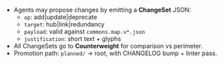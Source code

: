 - Agents may propose changes by emitting a **ChangeSet** JSON:
  - `op`: add|update|deprecate
  - `target`: hub|link|redundancy
  - `payload`: valid against `commons.map.v*.json`
  - `justification`: short text + glyphs
- All ChangeSets go to **Counterweight** for comparison vs perimeter.
- Promotion path: `planned/` → root, with CHANGELOG bump + linter pass.
